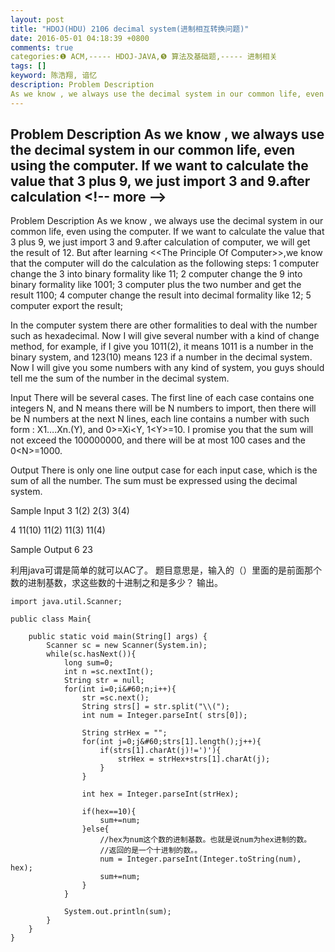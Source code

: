 ```yaml
---
layout: post
title: "HDOJ(HDU) 2106 decimal system(进制相互转换问题)"
date: 2016-05-01 04:18:39 +0800
comments: true
categories:❶ ACM,----- HDOJ-JAVA,❺ 算法及基础题,----- 进制相关
tags: []
keyword: 陈浩翔, 谙忆
description: Problem Description 
As we know , we always use the decimal system in our common life, even using the computer. If we want to calculate the value that 3 plus 9, we just import 3 and 9.after calculation 
---
```



Problem Description 
As we know , we always use the decimal system in our common life, even using the computer. If we want to calculate the value that 3 plus 9, we just import 3 and 9.after calculation
&#60;!-- more --&#62;
----------

Problem Description
As we know , we always use the decimal system in our common life, even using the computer. If we want to calculate the value that 3 plus 9, we just import 3 and 9.after calculation of computer, we will get the result of 12.
But after learning &#60;&#60;The Principle Of Computer&#62;&#62;,we know that the computer will do the calculation as the following steps:
1 computer change the 3 into binary formality like 11;
2 computer change the 9 into binary formality like 1001;
3 computer plus the two number and get the result 1100;
4 computer change the result into decimal formality like 12;
5 computer export the result;

In the computer system there are other formalities to deal with the number such as hexadecimal. Now I will give several number with a kind of change method, for example, if I give you 1011(2), it means 1011 is a number in the binary system, and 123(10) means 123 if a number in the decimal system. Now I will give you some numbers with any kind of system, you guys should tell me the sum of the number in the decimal system.
 

Input
There will be several cases. The first line of each case contains one integers N, and N means there will be N numbers to import, then there will be N numbers at the next N lines, each line contains a number with such form : X1….Xn.(Y), and 0>=Xi&#60;Y, 1&#60;Y>=10. I promise you that the sum will not exceed the 100000000, and there will be at most 100 cases and the 0&#60;N>=1000.
 

Output
There is only one line output case for each input case, which is the sum of all the number. The sum must be expressed using the decimal system.
 

Sample Input
3
1(2)
2(3)
3(4)

4
11(10)
11(2)
11(3)
11(4)
 

Sample Output
6
23


利用java可谓是简单的就可以AC了。
题目意思是，输入的（）里面的是前面那个数的进制基数，求这些数的十进制之和是多少？
输出。



```
import java.util.Scanner;

public class Main{

	public static void main(String[] args) {
		Scanner sc = new Scanner(System.in);
		while(sc.hasNext()){
			long sum=0;
			int n =sc.nextInt();
			String str = null;
			for(int i=0;i&#60;n;i++){
				str =sc.next();
				String strs[] = str.split("\\(");
				int num = Integer.parseInt( strs[0]);
				
				String strHex = "";
				for(int j=0;j&#60;strs[1].length();j++){
					if(strs[1].charAt(j)!=')'){
						strHex = strHex+strs[1].charAt(j);
					}
				}
				
				int hex = Integer.parseInt(strHex);
				
				if(hex==10){
					sum+=num;
				}else{
					//hex为num这个数的进制基数。也就是说num为hex进制的数。
					//返回的是一个十进制的数。。
					num = Integer.parseInt(Integer.toString(num), hex);
					sum+=num;
				}
			}
			
			System.out.println(sum);
		}
	}
}

```